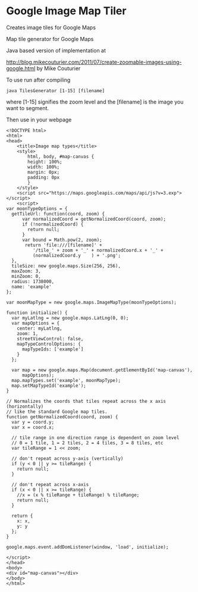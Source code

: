 Google Image Map Tiler
==============

Creates image tiles for Google Maps


Map tile generator for Google Maps

Java based version of implementation at

http://blog.mikecouturier.com/2011/07/create-zoomable-images-using-google.html
by Mike Couturier

To use run after compiling

```
java TilesGenerator [1-15] [filename] 

```
where [1-15] signifies the zoom level and the [filename] is the image you want to segment.

Then use in your webpage

```
<!DOCTYPE html>
<html>
<head>
    <title>Image map types</title>
    <style>
        html, body, #map-canvas {
        height: 100%;
        width: 100%;
        margin: 0px;
        padding: 0px
        }
    </style>
    <script src="https://maps.googleapis.com/maps/api/js?v=3.exp"></script>
    <script>
var moonTypeOptions = {
  getTileUrl: function(coord, zoom) {
      var normalizedCoord = getNormalizedCoord(coord, zoom);
      if (!normalizedCoord) {
        return null;
      }
      var bound = Math.pow(2, zoom);
       return 'file:///[filename]' +
          '/tile_' + zoom + '_' + normalizedCoord.x + '_' +
          (normalizedCoord.y    ) + '.png';
  },
  tileSize: new google.maps.Size(256, 256),
  maxZoom: 3,
  minZoom: 0,
  radius: 1738000,
  name: 'example'
};

var moonMapType = new google.maps.ImageMapType(moonTypeOptions);

function initialize() {
  var myLatlng = new google.maps.LatLng(0, 0);
  var mapOptions = {
    center: myLatlng,
    zoom: 1,
    streetViewControl: false,
    mapTypeControlOptions: {
      mapTypeIds: ['example']
    }
  };

  var map = new google.maps.Map(document.getElementById('map-canvas'),
      mapOptions);
  map.mapTypes.set('example', moonMapType);
  map.setMapTypeId('example');
}

// Normalizes the coords that tiles repeat across the x axis (horizontally)
// like the standard Google map tiles.
function getNormalizedCoord(coord, zoom) {
  var y = coord.y;
  var x = coord.x;

  // tile range in one direction range is dependent on zoom level
  // 0 = 1 tile, 1 = 2 tiles, 2 = 4 tiles, 3 = 8 tiles, etc
  var tileRange = 1 << zoom;

  // don't repeat across y-axis (vertically)
  if (y < 0 || y >= tileRange) {
    return null;
  }

  // don't repeat across x-axis
  if (x < 0 || x >= tileRange) {
    //x = (x % tileRange + tileRange) % tileRange;
    return null;
  }

  return {
    x: x,
    y: y
  };
}

google.maps.event.addDomListener(window, 'load', initialize);

</script>
</head>
<body>
<div id="map-canvas"></div>
</body>
</html>

```

